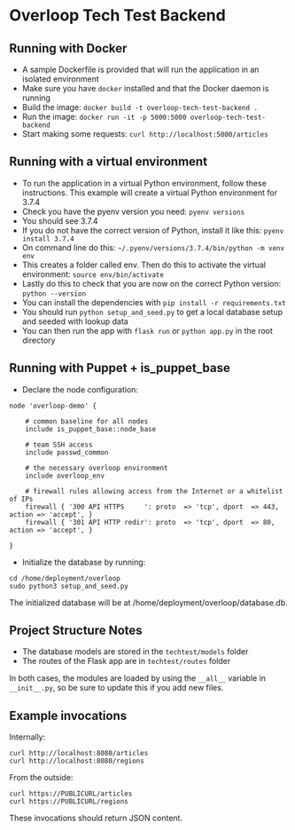# Overloop Tech Test Backend

## Running with Docker

- A sample Dockerfile is provided that will run the application in an isolated environment
- Make sure you have `docker` installed and that the Docker daemon is running
- Build the image: `docker build -t overloop-tech-test-backend .`
- Run the image: `docker run -it -p 5000:5000 overloop-tech-test-backend`
- Start making some requests: `curl http://localhost:5000/articles`

## Running with a virtual environment

- To run the application in a virtual Python environment, follow these instructions. This example will create a virtual Python environment for 3.7.4
- Check you have the pyenv version you need: `pyenv versions`
- You should see 3.7.4
- If you do not have the correct version of Python, install it like this: `pyenv install 3.7.4`
- On command line do this: `~/.pyenv/versions/3.7.4/bin/python -m venv env`
- This creates a folder called env. Then do this to activate the virtual environment: `source env/bin/activate`
- Lastly do this to check that you are now on the correct Python version: `python --version`
- You can install the dependencies with `pip install -r requirements.txt`
- You should run `python setup_and_seed.py` to get a local database setup and seeded with lookup data
- You can then run the app with `flask run` or `python app.py` in the root directory

## Running with Puppet + is_puppet_base

- Declare the node configuration:

```
node 'overloop-demo' {

    # common baseline for all nodes
    include is_puppet_base::node_base

    # team SSH access
    include passwd_common

    # the necessary overloop environment
    include overloop_env

    # firewall rules allowing access from the Internet or a whitelist of IPs
    firewall { '300 API HTTPS     ': proto  => 'tcp', dport  => 443,   action => 'accept', }
    firewall { '301 API HTTP redir': proto  => 'tcp', dport  => 80,    action => 'accept', }

}
```
- Initialize the database by running:

```
cd /home/deployment/overloop
sudo python3 setup_and_seed.py
```

The initialized database will be at /home/deployment/overloop/database.db.

## Project Structure Notes

- The database models are stored in the `techtest/models` folder
- The routes of the Flask app are in `techtest/routes` folder

In both cases, the modules are loaded by using the `__all__` variable in `__init__.py`, so be sure to update this if you add new files.

## Example invocations

Internally:
```
curl http://localhost:8080/articles
curl http://localhost:8080/regions
```

From the outside:
```
curl https://PUBLICURL/articles
curl https://PUBLICURL/regions
``` 
These invocations should return JSON content.

